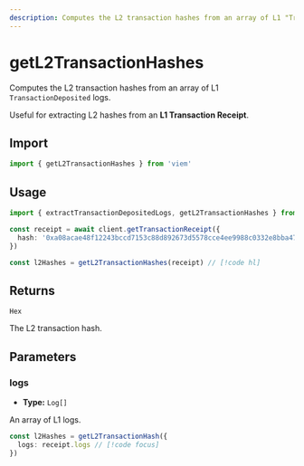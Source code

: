 ```yaml
---
description: Computes the L2 transaction hashes from an array of L1 "TransactionDeposited" logs.
---
```


# getL2TransactionHashes

Computes the L2 transaction hashes from an array of L1 `TransactionDeposited` logs.

Useful for extracting L2 hashes from an **L1 Transaction Receipt**.

## Import
```ts
import { getL2TransactionHashes } from 'viem'
```

## Usage

```ts
import { extractTransactionDepositedLogs, getL2TransactionHashes } from 'viem'

const receipt = await client.getTransactionReceipt({
  hash: '0xa08acae48f12243bccd7153c88d892673d5578cce4ee9988c0332e8bba47436b',
})

const l2Hashes = getL2TransactionHashes(receipt) // [!code hl]
```

## Returns

`Hex`

The L2 transaction hash.

## Parameters

### logs

- **Type:** `Log[]`

An array of L1 logs.

```ts
const l2Hashes = getL2TransactionHash({ 
  logs: receipt.logs // [!code focus]
})
```

